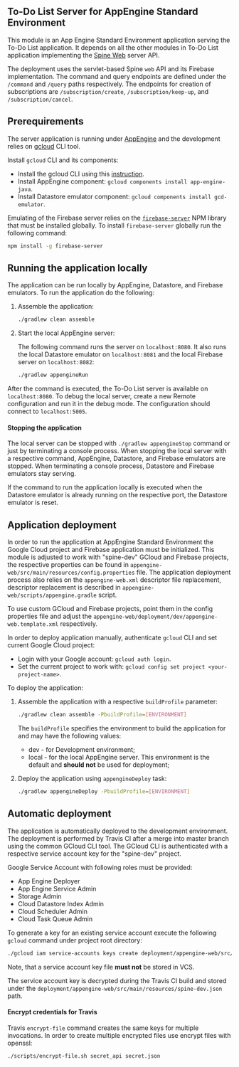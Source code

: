 ## To-Do List Server for AppEngine Standard Environment

This module is an App Engine Standard Environment application serving the To-Do List
application. It depends on all the other modules in To-Do List application implementing the
[Spine Web](https://github.com/SpineEventEngine/web) server API.

The deployment uses the servlet-based Spine `web` API and its Firebase implementation.
The command and query endpoints are defined under the `/command` and `/query` paths
respectively. The endpoints for creation of subscriptions are `/subscription/create`, 
`/subscription/keep-up`, and `/subscription/cancel`.

## Prerequirements
The server application is running under [AppEngine](https://cloud.google.com/appengine/docs/standard/java/)
and the development relies on [gcloud](https://cloud.google.com/sdk/gcloud/) CLI tool. 

Install `gcloud` CLI and its components:
 - Install the gcloud CLI using this [instruction](https://cloud.google.com/sdk/docs/#install_the_latest_cloud_tools_version_cloudsdk_current_version).
 - Install AppEngine component: `gcloud components install app-engine-java`.
 - Install Datastore emulator component: `gcloud components install gcd-emulator`.

Emulating of the Firebase server relies on the [`firebase-server`](https://www.npmjs.com/package/firebase-server)
NPM library that must be installed globally. To install `firebase-server` globally run the following
command:
   ```bash
   npm install -g firebase-server
   ```

## Running the application locally

The application can be run locally by AppEngine, Datastore, and Firebase emulators. To run the
application do the following:

1. Assemble the application:
    ```bash
    ./gradlew clean assemble
    ```
    
2. Start the local AppEngine server:

    The following command runs the server on `localhost:8080`. It also runs
    the local Datastore emulator on `localhost:8081` and the local Firebase server
    on `localhost:8082`:
    ```bash
    ./gradlew appengineRun
    ```
 
After the command is executed, the To-Do List server is available on `localhost:8080`.
To debug the local server, create a new Remote configuration and run it in the debug mode.
The configuration should connect to `localhost:5005`.

#### Stopping the application
 
The local server can be stopped with `./gradlew appengineStop` command or just by terminating a
console process. When stopping the local server with a respective command, AppEngine, Datastore, and
Firebase emulators are stopped. When terminating a console process, Datastore and Firebase 
emulators stay serving.

If the command to run the application locally is executed when the Datastore emulator is
already running on the respective port, the Datastore emulator is reset.

## Application deployment

In order to run the application at AppEngine Standard Environment the Google Cloud project
and Firebase application must be initialized. This module is adjusted to work with "spine-dev"
GCloud and Firebase projects, the respective properties can be found in
`appengine-web/src/main/resources/config.properties` file. The application deployment process also
relies on the `appengine-web.xml` descriptor file replacement, descriptor replacement is described
in `appengine-web/scripts/appengine.gradle` script.
 
To use custom GCloud and Firebase projects, point them in the config properties file and adjust
the `appengine-web/deployment/dev/appengine-web.template.xml` respectively.

In order to deploy application manually, authenticate `gcloud` CLI and set current Google Cloud
project:

 - Login with your Google account: `gcloud auth login`.
 - Set the current project to work with: `gcloud config set project <your-project-name>`.

To deploy the application:

1. Assemble the application with a respective `buildProfile` parameter:
    ```bash
    ./gradlew clean assemble -PbuildProfile=[ENVIRONMENT]
    ```
    
    The `buildProfile` specifies the environment to build the application for
    and may have the following values:
    - dev - for Development environment;
    - local - for the local AppEngine server. This environment is the default and
     __should not__ be used for deployment;
2. Deploy the application using `appengineDeploy` task:
    ```bash
    ./gradlew appengineDeploy -PbuildProfile=[ENVIRONMENT]
    ```

## Automatic deployment
The application is automatically deployed to the development environment. The deployment is
performed by Travis CI after a merge into master branch using the common GCloud CLI tool. The GCloud
CLI is authenticated with a respective service account key for the "spine-dev" project.

Google Service Account with following roles must be provided:
- App Engine Deployer
- App Engine Service Admin
- Storage Admin
- Cloud Datastore Index Admin
- Cloud Scheduler Admin
- Cloud Task Queue Admin

To generate a key for an existing service account execute the following `gcloud` command under
project root directory:
```bash
./gcloud iam service-accounts keys create deployment/appengine-web/src/main/resources/spine-dev.json --iam-account firebase-adminsdk-c5bfw@spine-dev.iam.gserviceaccount.com
```

Note, that a service account key file __must not__ be stored in VCS.

The service account key is decrypted during the Travis CI build and stored under the
`deployment/appengine-web/src/main/resources/spine-dev.json` path.

#### Encrypt credentials for Travis
Travis `encrypt-file` command creates the same keys for multiple invocations. In order to create
multiple encrypted files use encrypt files with openssl:
```bash
./scripts/encrypt-file.sh secret_api secret.json
```
